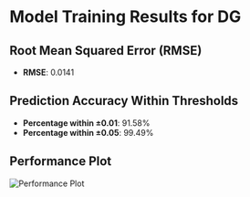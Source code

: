 # Model Training Results for DG

## Root Mean Squared Error (RMSE)
- **RMSE**: 0.0141

## Prediction Accuracy Within Thresholds
- **Percentage within ±0.01**: 91.58%
- **Percentage within ±0.05**: 99.49%

## Performance Plot
![Performance Plot](../imgs/DG.png)
